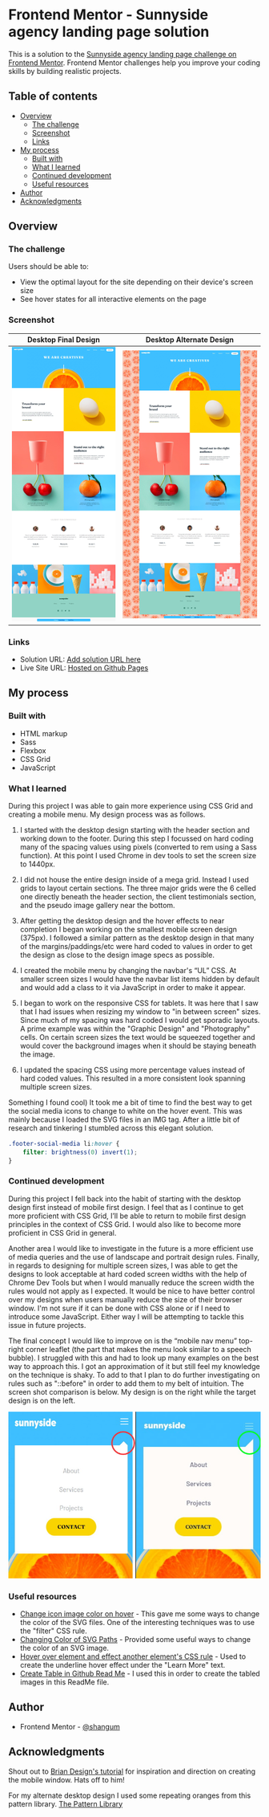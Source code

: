 # Frontend Mentor - Sunnyside agency landing page solution

This is a solution to the [Sunnyside agency landing page challenge on Frontend Mentor](https://www.frontendmentor.io/challenges/sunnyside-agency-landing-page-7yVs3B6ef). Frontend Mentor challenges help you improve your coding skills by building realistic projects.

## Table of contents

- [Overview](#overview)
  - [The challenge](#the-challenge)
  - [Screenshot](#screenshot)
  - [Links](#links)
- [My process](#my-process)
  - [Built with](#built-with)
  - [What I learned](#what-i-learned)
  - [Continued development](#continued-development)
  - [Useful resources](#useful-resources)
- [Author](#author)
- [Acknowledgments](#acknowledgments)

## Overview

### The challenge

Users should be able to:

- View the optimal layout for the site depending on their device's screen size
- See hover states for all interactive elements on the page

### Screenshot

| Desktop Final Design | Desktop Alternate Design |
| --- | --- |
|![Desktop Screenshot](./screenshots/screenshot.jpg)|![Desktop Screenshot Alternate Reality](./screenshots/screenshot-alternate.jpg)|

### Links

- Solution URL: [Add solution URL here](https://your-solution-url.com)
- Live Site URL: [Hosted on Github Pages](#)

## My process

### Built with

- HTML markup
- Sass
- Flexbox
- CSS Grid
- JavaScript

### What I learned

During this project I was able to gain more experience using CSS Grid and creating a mobile menu. My design process was as follows.

1) I started with the desktop design starting with the header section and working down to the footer. During this step I focussed on hard coding many of the spacing values using pixels (converted to rem using a Sass function). At this point I used Chrome in dev tools to set the screen size to 1440px.

2) I did not house the entire design inside of a mega grid. Instead I used grids to layout certain sections. The three major grids were the 6 celled one directly beneath the header section, the client testimonials section, and the pseudo image gallery near the bottom.

3) After getting the desktop design and the hover effects to near completion I began working on the smallest mobile screen design (375px). I followed a similar pattern as the desktop design in that many of the margins/paddings/etc were hard coded to values in order to get the design as close to the design image specs as possible.

4) I created the mobile menu by changing the navbar's “UL” CSS. At smaller screen sizes I would have the navbar list items hidden by default and would add a class to it via JavaScript in order to make it appear.

5) I began to work on the responsive CSS for tablets. It was here that I saw that I had issues when resizing my window to "in between screen" sizes. Since much of my spacing was hard coded I would get sporadic layouts. A prime example was within the "Graphic Design" and "Photography" cells. On certain screen sizes the text would be squeezed together and would cover the background images when it should be staying beneath the image.

6) I updated the spacing CSS using more percentage values instead of hard coded values. This resulted in a more consistent look spanning multiple screen sizes.


Something I found cool)
It took me a bit of time to find the best way to get the social media icons to change to white on the hover event. This was mainly because I loaded the SVG files in an IMG tag. After a little bit of research and tinkering I stumbled across this elegant solution.

```css
.footer-social-media li:hover {    
    filter: brightness(0) invert(1);    
}
```

### Continued development

During this project I fell back into the habit of starting with the desktop design first instead of mobile first design. I feel that as I continue to get more proficient with CSS Grid, I’ll be able to return to mobile first design principles in the context of CSS Grid. I would also like to become more proficient in CSS Grid in general.

Another area I would like to investigate in the future is a more efficient use of media queries and the use of landscape and portrait design rules. Finally, in regards to designing for multiple screen sizes, I was able to get the designs to look acceptable at hard coded screen widths with the help of Chrome Dev Tools but when I would manually reduce the screen width the rules would not apply as I expected. It would be nice to have better control over my designs when users manually reduce the size of their browser window. I'm not sure if it can be done with CSS alone or if I need to introduce some JavaScript. Either way I will be attempting to tackle this issue in future projects.

The final concept I would like to improve on is the “mobile nav menu” top-right corner leaflet (the part that makes the menu look similar to a speech bubble). I struggled with this and had to look up many examples on the best way to approach this. I got an approximation of it but still feel my knowledge on the technique is shaky. To add to that I plan to do further investigating on rules such as "::before" in order to add them to my belt of intuition. The screen shot comparison is below. My design is on the right while the target design is on the  left.

<p align="center">
<img src="./screenshots/Mobile-Menu-Comparison.jpg" alt="Mobile Menu Design Comparison"/> 
</p>

### Useful resources

- [Change icon image color on hover](https://stackoverflow.com/questions/22252472/how-to-change-the-color-of-an-svg-element) - This gave me some ways to change the color of the SVG files. One of the interesting techniques was to use the "filter" CSS rule.
- [Changing Color of SVG Paths](https://css-tricks.com/using-svg/) - Provided some useful ways to change the color of an SVG image.
- [Hover over element and effect another element's CSS rule](https://stackoverflow.com/questions/6910049/on-a-css-hover-event-can-i-change-another-divs-styling) - Used to create the underline hover effect under the "Learn More" text.
- [Create Table in Github Read Me](https://docs.github.com/en/github/writing-on-github/working-with-advanced-formatting/organizing-information-with-tables) - I used this in order to create the tabled images in this ReadMe file.

## Author

- Frontend Mentor - [@shangum](https://www.frontendmentor.io/profile/shangum)

## Acknowledgments

Shout out to [Brian Design's tutorial](https://www.youtube.com/watch?v=yFWAOzwovrQ) for inspiration and direction on creating the mobile window. Hats off to him!

For my alternate desktop design I used some repeating oranges from this pattern library. [The Pattern Library](http://thepatternlibrary.com/)

